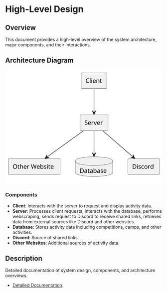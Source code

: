 # High-Level Design

## Overview

This document provides a high-level overview of the system architecture, major components, and their interactions.

## Architecture Diagram

![High-Level Design](/high-level-design\architecture-diagrams\architecture-diagram.svg)

### Components

- **Client**: Interacts with the server to request and display activity data.
- **Server**: Processes client requests, interacts with the database, performs webscraping, sends request to Discord to receive shared links, retrieves data from external sources like Discord and other websites.
- **Database**: Stores activity data including competitions, camps, and other activities.
- **Discord**: Source of shared links.
- **Other Websites**: Additional sources of activity data.

##  Description
Detailed documentation of system design, components, and architecture overviews.

- [Detailed Documentation](/high-level-design\descriptions\system-design-description.md).